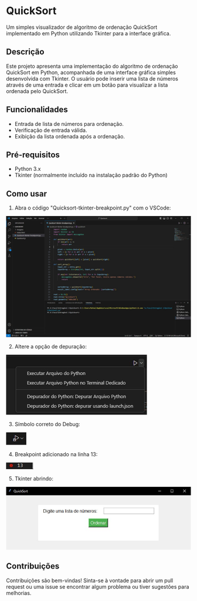 # QuickSort

Um simples visualizador de algoritmo de ordenação QuickSort implementado em Python utilizando Tkinter para a interface gráfica.

## Descrição

Este projeto apresenta uma implementação do algoritmo de ordenação QuickSort em Python, acompanhada de uma interface gráfica simples desenvolvida com Tkinter. O usuário pode inserir uma lista de números através de uma entrada e clicar em um botão para visualizar a lista ordenada pelo QuickSort.

## Funcionalidades

- Entrada de lista de números para ordenação.
- Verificação de entrada válida.
- Exibição da lista ordenada após a ordenação.

## Pré-requisitos

- Python 3.x
- Tkinter (normalmente incluído na instalação padrão do Python)

## Como usar

1. Abra o código "Quicksort-tkinter-breakpoint.py" com o VSCode:
   
![Código aberto no VSCode](Imagens/codigo-vscode.jpeg)

2. Altere a opção de depuração:
   
![Alterar opção de depuração](Imagens/debug.jpeg)

3. Símbolo correto do Debug:
   
![Símbolo DEBUG](Imagens/simbolo-correto.jpeg)

4. Breakpoint adicionado na linha 13:
   
![Breakpoint linha 13](Imagens/breakpoint-linha-13.jpeg)

5. Tkinter abrindo:
   
![Tkinter](Imagens/tkinter.jpeg)

## Contribuições

Contribuições são bem-vindas! Sinta-se à vontade para abrir um pull request ou uma issue se encontrar algum problema ou tiver sugestões para melhorias.
